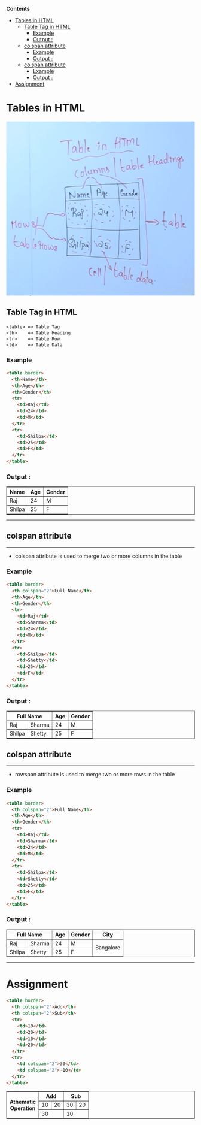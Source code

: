 <!-- START doctoc generated TOC please keep comment here to allow auto update -->
<!-- DON'T EDIT THIS SECTION, INSTEAD RE-RUN doctoc TO UPDATE -->
**Contents**

- [Tables in HTML](#tables-in-html)
  - [Table Tag in HTML](#table-tag-in-html)
    - [Example](#example)
    - [Output :](#output-)
  - [colspan attribute](#colspan-attribute)
    - [Example](#example-1)
    - [Output :](#output--1)
  - [colspan attribute](#colspan-attribute-1)
    - [Example](#example-2)
    - [Output :](#output--2)
- [Assignment](#assignment)

<!-- END doctoc generated TOC please keep comment here to allow auto update -->

# Tables in HTML

![](table.PNG)

## Table Tag in HTML

    <table> => Table Tag
    <th>    => Table Heading
    <tr>    => Table Row
    <td>    => Table Data

### Example

```html
<table border>
  <th>Name</th>
  <th>Age</th>
  <th>Gender</th>
  <tr>
    <td>Raj</td>
    <td>24</td>
    <td>M</td>
  </tr>
  <tr>
    <td>Shilpa</td>
    <td>25</td>
    <td>F</td>
  </tr>
</table>
```

### Output :

<table border>
    <th>Name</th>
    <th>Age</th>
    <th>Gender</th>
    <tr>
        <td>Raj</td>
        <td>24</td>
        <td>M</td>
    </tr>
    <tr>
        <td>Shilpa</td>
        <td>25</td>
        <td>F</td>
    </tr>
</table>

---

## colspan attribute

---

- colspan attribute is used to merge two or more columns in the table

### Example

```html
<table border>
  <th colspan="2">Full Name</th>
  <th>Age</th>
  <th>Gender</th>
  <tr>
    <td>Raj</td>
    <td>Sharma</td>
    <td>24</td>
    <td>M</td>
  </tr>
  <tr>
    <td>Shilpa</td>
    <td>Shetty</td>
    <td>25</td>
    <td>F</td>
  </tr>
</table>
```

### Output :

<table border>
    <th colspan="2">Full Name</th>
    <th>Age</th>
    <th>Gender</th>
    <tr>
        <td>Raj</td>
        <td>Sharma</td>
        <td>24</td>
        <td>M</td>
    </tr>
    <tr>
        <td>Shilpa</td>
        <td>Shetty</td>
        <td>25</td>
        <td>F</td>
    </tr>
</table>

## colspan attribute

---

- rowspan attribute is used to merge two or more rows in the table

### Example

```html
<table border>
  <th colspan="2">Full Name</th>
  <th>Age</th>
  <th>Gender</th>
  <tr>
    <td>Raj</td>
    <td>Sharma</td>
    <td>24</td>
    <td>M</td>
  </tr>
  <tr>
    <td>Shilpa</td>
    <td>Shetty</td>
    <td>25</td>
    <td>F</td>
  </tr>
</table>
```

### Output :

<table border>
    <th colspan="2">Full Name</th>
    <th>Age</th>
    <th>Gender</th>
    <th>City</th>
    <tr>
        <td>Raj</td>
        <td>Sharma</td>
        <td>24</td>
        <td>M</td>
        <td rowspan="2">Bangalore</td>
    </tr>
    <tr>
        <td>Shilpa</td>
        <td>Shetty</td>
        <td>25</td>
        <td>F</td>
    </tr>
</table>

---

# Assignment

```html
<table border>
  <th colspan="2">Add</th>
  <th colspan="2">Sub</th>
  <tr>
    <td>10</td>
    <td>20</td>
    <td>10</td>
    <td>20</td>
  </tr>
  <tr>
    <td colspan="2">30</td>
    <td colspan="2">-10</td>
  </tr>
</table>
```

<table border>
    <th rowspan="3">Athematic <br> Operation</th>
    <th colspan="2">Add</th>
    <th colspan="2">Sub</th>
    <tr>
        <td>10</td>
        <td>20</td>
        <td>30</td>
        <td>20</td>
    </tr>
    <tr>
        <td colspan="2">30</td>
        <td colspan="2">10</td>
    </tr>
</table>
